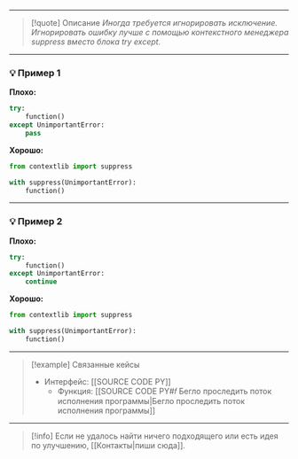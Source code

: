 ***

>[!quote] Описание
_Иногда требуется игнорировать исключение.
Игнорировать ошибку лучше с помощью контекстного менеджера suppress вместо блока try except._

***
### 💡 Пример 1

**Плохо:**
```python
try:
    function()
except UnimportantError:
    pass
```

**Хорошо:**
```python
from contextlib import suppress

with suppress(UnimportantError):
    function()
```

***
### 💡 Пример 2

**Плохо:**
```python
try:
    function()
except UnimportantError:
    continue
```

**Хорошо:**
```python
from contextlib import suppress

with suppress(UnimportantError):
    function()
```

***

> [!example] Связанные кейсы
> - Интерфейс: [[SOURCE CODE PY]]
> 	- Функция: [[SOURCE CODE PY#𝑓 Бегло проследить поток исполнения программы|Бегло проследить поток исполнения программы]]

***

> [!info]
> Если не удалось найти ничего подходящего или есть идея по улучшению, [[Контакты|пиши сюда]].
